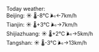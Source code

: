 Today weather:  
Beijing: ☀️   🌡️-8°C 🌬️←7km/h  
Tianjin: ☀️   🌡️+3°C 🌬️→7km/h  
Shijiazhuang: ☀️   🌡️+2°C 🌬️→5km/h  
Tangshan: ☀️   🌡️-3°C 🌬️→13km/h  
